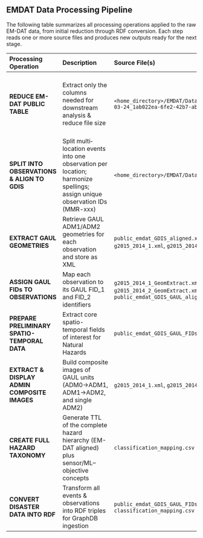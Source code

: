 ## EMDAT Data Processing Pipeline

The following table summarizes all processing operations applied to the raw EM-DAT data, from initial reduction through RDF conversion. Each step reads one or more source files and produces new outputs ready for the next stage.

| Processing Operation                                   | Description                                                                                                                  | Source File(s)                                                                                                                                                                                                    | Destination File(s)                                                                                                                            | Script Name / API          | Remarks                                                                                                                                                                                                                                          |
|:-------------------------------------------------------|:-----------------------------------------------------------------------------------------------------------------------------|:------------------------------------------------------------------------------------------------------------------------------------------------------------------------------------------------------------------|:------------------------------------------------------------------------------------------------------------------------------------------------|:---------------------------|:--------------------------------------------------------------------------------------------------------------------------------------------------------------------------------------------------------------------------------------------------|
| **REDUCE EM-DAT PUBLIC TABLE**                         | Extract only the columns needed for downstream analysis & reduce file size                                                   | `<home_directory>/EMDAT/Data/public_emdat_custom_request_2025-03-24_1ab022ea-6fe2-42b7-ab52-ce8e32733b4c.xlsx`                                                                                                                       | `<home_directory>/EMDAT/Data/public_emdat_reduced.xlsx`                                                                                                                     | `reduce_emdat.py`         | Retained columns:<br/>`DisNo., Classification Key, External IDs, Event Name, ISO, Country, Subregion, Region, Location, Origin, Associated Types, Latitude, Longitude, River Basin, Start Year, Start Month, Start Day, End Year, End Month, End Day, Admin Units (adm1_code, adm1_name, adm2_code, adm2_name), Entry Date, Last Update` |
| **SPLIT INTO OBSERVATIONS & ALIGN TO GDIS**            | Split multi‐location events into one observation per location; harmonize spellings; assign unique observation IDs (MMR-xxx) | `<home_directory>/EMDAT/Data/public_emdat_reduced.xlsx`                                                                                                                                                                                       | `<home_directory>/EMDAT/Data/public_emdat_gdis_aligned.xlsx`                                                                                                                | `emdat2gdis.py`           | 1. Fix spelling differences between sources<br/>2. Link observations by `DisNo.`<br/>3. Generate unique IDs (`MMR-xxx`)                                                                                                                       |
| **EXTRACT GAUL GEOMETRIES**                            | Retrieve GAUL ADM1/ADM2 geometries for each observation and store as XML                                                     | `public_emdat_GDIS_aligned.xlsx`,<br/>`g2015_2014_1.xml`, `g2015_2014_2.xml`                                                                                                                                      | `g2015_2014_1_GeomExtract.xml`,<br/>`g2015_2014_2_GeomExtract.xml`,<br/>`public_emdat_GDIS_GAUL_aligned.xlsx`                                      | `emdat_gdis2gaul.py`      | Writes one XML per GAUL level and a combined Excel with geometry references                                                                                                                                |
| **ASSIGN GAUL FIDs TO OBSERVATIONS**                   | Map each observation to its GAUL FID_1 and FID_2 identifiers                                                                 | `g2015_2014_1_GeomExtract.xml`,<br/>`g2015_2014_2_GeomExtract.xml`,<br/>`public_emdat_GDIS_GAUL_aligned.xlsx`                                                                                                       | `public_emdat_GDIS_GAUL_FIDs.xlsx`                                                                                                               | `EM-DAT_GDIS_GAUL_wFIDs.py` | Added columns:<br/>`Unique Code, FID_1, adm1_code, adm1_name, FID_2, adm2_code, adm2_name`                                                                                                                |
| **PREPARE PRELIMINARY SPATIO-TEMPORAL DATA**          | Extract core spatio-temporal fields of interest for Natural Hazards                                                           | `public_emdat_GDIS_GAUL_FIDs.xlsx`                                                                                                                                                                                | `API/NH_ST_Preliminary_Data.xlsx`                                                                                                               | `NH_ST_Preliminary_Data.py` | Extracted: `Unique Code, DisNo., Classification Key, Start Date, End Date, External IDs, FID_1, adm1_code, adm1_name, FID_2, adm2_code, adm2_name`                                                                          |
| **EXTRACT & DISPLAY ADMIN COMPOSITE IMAGES**           | Build composite images of GAUL units (ADM0→ADM1, ADM1→ADM2, and single ADM2)                                                  | `g2015_2014_1.xml`, `g2015_2014_2.xml`                                                                                                                                                                            | `GAUL/ADM0_Composite_Images/`,<br/>`GAUL/ADM1_Composite_Images/`,<br/>`GAUL/ADM2_Composite_Images/`                                               | `CompositeImages_ADM0.py`<br/>`CompositeImages_ADM1.py`<br/>`CompositeImages_ADM2.py` | Produces one map per administrative unit level for visual QA                                                                                                                                         |
| **CREATE FULL HAZARD TAXONOMY**                        | Generate TTL of the complete hazard hierarchy (EM-DAT aligned) plus sensor/ML–objective concepts                             | `classification_mapping.csv`                                                                                                                                                                                       | `hazard_taxonomy.ttl`                                                                                                                            | `Build_hazard_taxonomy.py` | Reads the canonical `key → group,subgroup,type,subtype` CSV and emits RDF classes & `rdfs:subClassOf` triples                                                                                         |
| **CONVERT DISASTER DATA INTO RDF**                     | Transform all events & observations into RDF triples for GraphDB ingestion                                                   | `public_emdat_GDIS_GAUL_FIDs.xlsx`,<br/>`classification_mapping.csv`                                                                                                                                                | `emdat_gdis_gaul_observations_enhanced.ttl`                                                                                                       | `RDF_Ingestion_Script.py`  | Reads mapping CSV to assign `hasHazardGroup/Subgroup/Type/Subtype` and emits all event/observation triples (dates, locations, QA flags, GAUL links)                                                     |

